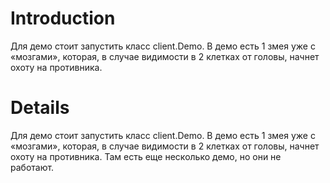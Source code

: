 # Introduction #

Для демо стоит запустить класс client.Demo.
В демо есть 1 змея уже с «мозгами», которая, в случае видимости в 2 клетках от головы, начнет охоту на противника.



# Details #

Для демо стоит запустить класс client.Demo.
В демо есть 1 змея уже с «мозгами», которая, в случае видимости в 2 клетках от головы, начнет охоту на противника.
Там есть еще несколько демо, но они не работают.